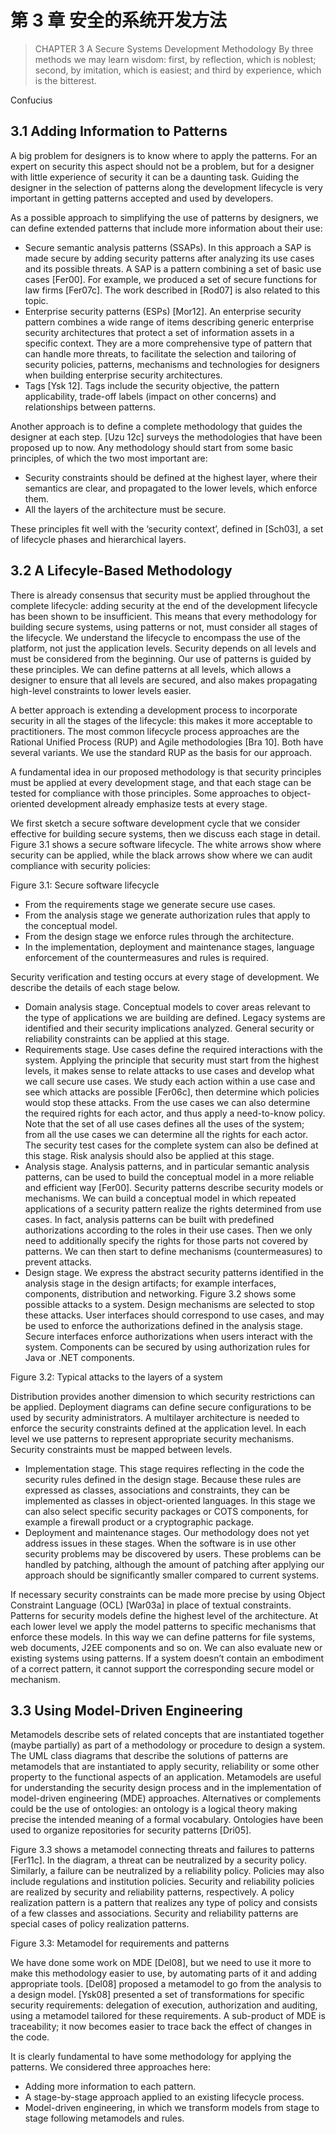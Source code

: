 # 第 3 章 安全的系统开发方法

> CHAPTER 3 A Secure Systems Development Methodology
> By three methods we may learn wisdom: first, by reflection, which is noblest; second, by imitation, which is easiest; and third by experience, which is the bitterest.

Confucius

## 3.1 Adding Information to Patterns

A big problem for designers is to know where to apply the patterns. For an expert on security this aspect should not be a problem, but for a designer with little experience of security it can be a daunting task. Guiding the designer in the selection of patterns along the development lifecycle is very important in getting patterns accepted and used by developers.

As a possible approach to simplifying the use of patterns by designers, we can define extended patterns that include more information about their use:

- Secure semantic analysis patterns (SSAPs). In this approach a SAP is made secure by adding security patterns after analyzing its use cases and its possible threats. A SAP is a pattern combining a set of basic use cases [Fer00]. For example, we produced a set of secure functions for law firms [Fer07c]. The work described in [Rod07] is also related to this topic.
- Enterprise security patterns (ESPs) [Mor12]. An enterprise security pattern combines a wide range of items describing generic enterprise security architectures that protect a set of information assets in a specific context. They are a more comprehensive type of pattern that can handle more threats, to facilitate the selection and tailoring of security policies, patterns, mechanisms and technologies for designers when building enterprise security architectures.
- Tags [Ysk 12]. Tags include the security objective, the pattern applicability, trade-off labels (impact on other concerns) and relationships between patterns.

Another approach is to define a complete methodology that guides the designer at each step. [Uzu 12c] surveys the methodologies that have been proposed up to now. Any methodology should start from some basic principles, of which the two most important are:

- Security constraints should be defined at the highest layer, where their semantics are clear, and propagated to the lower levels, which enforce them.
- All the layers of the architecture must be secure.

These principles fit well with the ‘security context’, defined in [Sch03], a set of lifecycle phases and hierarchical layers.

## 3.2 A Lifecyle-Based Methodology

There is already consensus that security must be applied throughout the complete lifecycle: adding security at the end of the development lifecycle has been shown to be insufficient. This means that every methodology for building secure systems, using patterns or not, must consider all stages of the lifecycle. We understand the lifecycle to encompass the use of the platform, not just the application levels. Security depends on all levels and must be considered from the beginning. Our use of patterns is guided by these principles. We can define patterns at all levels, which allows a designer to ensure that all levels are secured, and also makes propagating high-level constraints to lower levels easier.

A better approach is extending a development process to incorporate security in all the stages of the lifecycle: this makes it more acceptable to practitioners. The most common lifecycle process approaches are the Rational Unified Process (RUP) and Agile methodologies [Bra 10]. Both have several variants. We use the standard RUP as the basis for our approach.

A fundamental idea in our proposed methodology is that security principles must be applied at every development stage, and that each stage can be tested for compliance with those principles. Some approaches to object-oriented development already emphasize tests at every stage.

We first sketch a secure software development cycle that we consider effective for building secure systems, then we discuss each stage in detail. Figure 3.1 shows a secure software lifecycle. The white arrows show where security can be applied, while the black arrows show where we can audit compliance with security policies:

Figure 3.1: Secure software lifecycle

- From the requirements stage we generate secure use cases.
- From the analysis stage we generate authorization rules that apply to the conceptual model.
- From the design stage we enforce rules through the architecture.
- In the implementation, deployment and maintenance stages, language enforcement of the countermeasures and rules is required.

Security verification and testing occurs at every stage of development. We describe the details of each stage below.

- Domain analysis stage. Conceptual models to cover areas relevant to the type of applications we are building are defined. Legacy systems are identified and their security implications analyzed. General security or reliability constraints can be applied at this stage.
- Requirements stage. Use cases define the required interactions with the system. Applying the principle that security must start from the highest levels, it makes sense to relate attacks to use cases and develop what we call secure use cases. We study each action within a use case and see which attacks are possible [Fer06c], then determine which policies would stop these attacks. From the use cases we can also determine the required rights for each actor, and thus apply a need-to-know policy. Note that the set of all use cases defines all the uses of the system; from all the use cases we can determine all the rights for each actor. The security test cases for the complete system can also be defined at this stage. Risk analysis should also be applied at this stage.
- Analysis stage. Analysis patterns, and in particular semantic analysis patterns, can be used to build the conceptual model in a more reliable and efficient way [Fer00]. Security patterns describe security models or mechanisms. We can build a conceptual model in which repeated applications of a security pattern realize the rights determined from use cases. In fact, analysis patterns can be built with predefined authorizations according to the roles in their use cases. Then we only need to additionally specify the rights for those parts not covered by patterns. We can then start to define mechanisms (countermeasures) to prevent attacks.
- Design stage. We express the abstract security patterns identified in the analysis stage in the design artifacts; for example interfaces, components, distribution and networking. Figure 3.2 shows some possible attacks to a system. Design mechanisms are selected to stop these attacks. User interfaces should correspond to use cases, and may be used to enforce the authorizations defined in the analysis stage. Secure interfaces enforce authorizations when users interact with the system. Components can be secured by using authorization rules for Java or .NET components.

Figure 3.2: Typical attacks to the layers of a system

Distribution provides another dimension to which security restrictions can be applied. Deployment diagrams can define secure configurations to be used by security administrators. A multilayer architecture is needed to enforce the security constraints defined at the application level. In each level we use patterns to represent appropriate security mechanisms. Security constraints must be mapped between levels.

- Implementation stage. This stage requires reflecting in the code the security rules defined in the design stage. Because these rules are expressed as classes, associations and constraints, they can be implemented as classes in object-oriented languages. In this stage we can also select specific security packages or COTS components, for example a firewall product or a cryptographic package.
- Deployment and maintenance stages. Our methodology does not yet address issues in these stages. When the software is in use other security problems may be discovered by users. These problems can be handled by patching, although the amount of patching after applying our approach should be significantly smaller compared to current systems.

If necessary security constraints can be made more precise by using Object Constraint Language (OCL) [War03a] in place of textual constraints. Patterns for security models define the highest level of the architecture. At each lower level we apply the model patterns to specific mechanisms that enforce these models. In this way we can define patterns for file systems, web documents, J2EE components and so on. We can also evaluate new or existing systems using patterns. If a system doesn’t contain an embodiment of a correct pattern, it cannot support the corresponding secure model or mechanism.

## 3.3 Using Model-Driven Engineering

Metamodels describe sets of related concepts that are instantiated together (maybe partially) as part of a methodology or procedure to design a system. The UML class diagrams that describe the solutions of patterns are metamodels that are instantiated to apply security, reliability or some other property to the functional aspects of an application. Metamodels are useful for understanding the security design process and in the implementation of model-driven engineering (MDE) approaches. Alternatives or complements could be the use of ontologies: an ontology is a logical theory making precise the intended meaning of a formal vocabulary. Ontologies have been used to organize repositories for security patterns [Dri05].

Figure 3.3 shows a metamodel connecting threats and failures to patterns [Fer11c]. In the diagram, a threat can be neutralized by a security policy. Similarly, a failure can be neutralized by a reliability policy. Policies may also include regulations and institution policies. Security and reliability policies are realized by security and reliability patterns, respectively. A policy realization pattern is a pattern that realizes any type of policy and consists of a few classes and associations. Security and reliability patterns are special cases of policy realization patterns.

Figure 3.3: Metamodel for requirements and patterns

We have done some work on MDE [Del08], but we need to use it more to make this methodology easier to use, by automating parts of it and adding appropriate tools. [Del08] proposed a metamodel to go from the analysis to a design model. [Ysk08] presented a set of transformations for specific security requirements: delegation of execution, authorization and auditing, using a metamodel tailored for these requirements. A sub-product of MDE is traceability; it now becomes easier to trace back the effect of changes in the code.

It is clearly fundamental to have some methodology for applying the patterns. We considered three approaches here:

- Adding more information to each pattern.
- A stage-by-stage approach applied to an existing lifecycle process.
- Model-driven engineering, in which we transform models from stage to stage following metamodels and rules.
